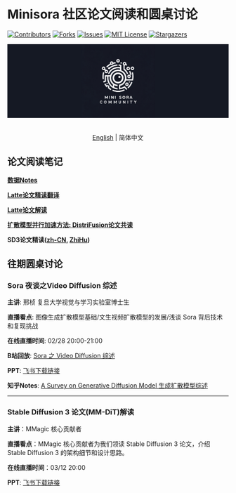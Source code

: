 
# Minisora 社区论文阅读和圆桌讨论
<!-- PROJECT SHIELDS -->

[![Contributors][contributors-shield]][contributors-url]
[![Forks][forks-shield]][forks-url]
[![Issues][issues-shield]][issues-url]
[![MIT License][license-shield]][license-url]
[![Stargazers][stars-shield]][stars-url]
<br />

<!-- PROJECT LOGO -->
<div align="center">

<img src="../assets/logo.jpg" width="600"/>
  <div>&nbsp;</div>
  <div align="center"></div>
</div>

<div align="center">
  
[English](./README.md) | 简体中文

</div>

## 论文阅读笔记

[**数据Notes**](./dataset_note.md)

[**Latte论文精读翻译**](./latte%E8%AE%BA%E6%96%87%E7%B2%BE%E8%AF%BB%E7%BF%BB%E8%AF%91.pdf)

[**Latte论文解读**](./Latte.md)

[**扩散模型并行加速方法: DistriFusion论文共读**](https://mp.weixin.qq.com/s/K6juxdW5RdBpFERmVrsUkA)

**SD3论文精读([zh-CN](./SD3_zh-CN.md), [ZhiHu](https://zhuanlan.zhihu.com/p/686273242))**

## 往期圆桌讨论

### Sora 夜谈之Video Diffusion 综述

**主讲**: 邢桢 复旦大学视觉与学习实验室博士生

**直播看点**: 图像生成扩散模型基础/文生视频扩散模型的发展/浅谈 Sora 背后技术和复现挑战

**在线直播时间**: 02/28 20:00-21:00

**B站回放**: [Sora 之 Video Diffusion 综述](https://www.bilibili.com/video/BV1cJ4m1e7sQ)

**PPT**: [飞书下载链接](https://aicarrier.feishu.cn/file/Ds0BbCAo6oTazdxxo3Zciw1Nnne)

**知乎Notes**: [A Survey on Generative Diffusion Model 生成扩散模型综述](https://zhuanlan.zhihu.com/p/684795460)

---------

### Stable Diffusion 3 论文(MM-DiT)解读

**主讲**：MMagic 核心贡献者

**直播看点**：MMagic 核心贡献者为我们领读 Stable Diffusion 3 论文，介绍 Stable Diffusion 3 的架构细节和设计思路。

**在线直播时间**：03/12 20:00

**PPT**: [飞书下载链接](https://aicarrier.feishu.cn/file/NXnTbo5eqo8xNYxeHnecjLdJnQq)

[contributors-shield]: https://img.shields.io/github/contributors/mini-sora/minisora.svg?style=flat-square
[contributors-url]: https://github.com/mini-sora/minisora/graphs/contributors
[forks-shield]: https://img.shields.io/github/forks/mini-sora/minisora.svg?style=flat-square
[forks-url]: https://github.com/mini-sora/minisora/network/members
[stars-shield]: https://img.shields.io/github/stars/mini-sora/minisora.svg?style=flat-square
[stars-url]: https://github.com/mini-sora/minisora/stargazers
[issues-shield]: https://img.shields.io/github/issues/mini-sora/minisora.svg?style=flat-square
[issues-url]: https://img.shields.io/github/issues/mini-sora/minisora.svg
[license-shield]: https://img.shields.io/github/license/mini-sora/minisora.svg?style=flat-square
[license-url]: https://github.com/mini-sora/minisora/blob/main/LICENSE
